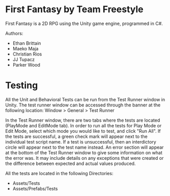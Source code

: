 # First Fantasy by Team Freestyle

First Fantasy is a 2D RPG using the Unity game engine, programmed in C#.

Authors:
- Ethan Brittain
- Maeko Maja
- Christian Rios
- JJ Tupacz
- Parker Wood

# Testing
All the Unit and Behavioral Tests can be run from the Test Runner window in Unity. The test runner window can be accessed through the banner at the following location: 
Window > General > Test Runner

In the Test Runner window, there are two tabs where the tests are located (PlayMode and EditMode tab). In order to run all the tests for Play Mode or Edit Mode, select which mode you would like to test, and click "Run All". If the tests are successful, a green check mark will appear next to the individual test script name. If a test is unsuccessful, then an interdictory circle will appear next to the test name instead. An error section will appear at the bottom of the Test Runner window to give some information on what the error was. It may include details on any exceptions that were created or the difference between expected and actual values produced.

All the tests are located in the following Directories: 
- Assets/Tests
- Assets/Prefabs/Tests
